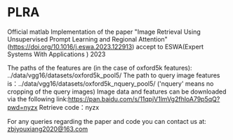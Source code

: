 # PLRA
Official matlab Implementation of the paper "Image Retrieval Using Unsupervised Prompt Learning and Regional Attention" (https://doi.org/10.1016/j.eswa.2023.122913) accept to ESWA(Expert Systems With Applications ) 2023

The paths of the features are (in the case of oxford5k features): ../data/vgg16/datasets/oxford5k_pool5/ The path to query image features is：../data/vgg16/datasets/oxford5k_nquery_pool5/ ('nquery' means no cropping of the query images)
Image data and features can be downloaded via the following link:https://pan.baidu.com/s/11qpjV1lmVg2fhloA79p5qQ?pwd=nyzx Retrieve code：nyzx 

For any queries regarding the paper and code you can contact us at: zbjyouxiang2020@163.com

